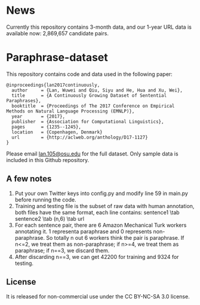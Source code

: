 # News
Currently this repository contains 3-month data, and our 1-year URL data is available now: 2,869,657 candidate pairs.

# Paraphrase-dataset
This repository contains code and data used in the following paper:

	@inproceedings{lan2017continuously,
	  author     = {Lan, Wuwei and Qiu, Siyu and He, Hua and Xu, Wei},
  	  title      = {A Continuously Growing Dataset of Sentential Paraphrases},
  	  booktitle  = {Proceedings of The 2017 Conference on Empirical Methods on Natural Language Processing (EMNLP)},
  	  year       = {2017},
	  publisher  = {Association for Computational Linguistics},
	  pages      = {1235--1245},
	  location   = {Copenhagen, Denmark}
  	  url        = {http://aclweb.org/anthology/D17-1127}
  	} 

Please email lan.105@osu.edu for the full dataset. Only sample data is included in this Github repository.

## A few notes
1. Put your own Twitter keys into config.py and modify line 59 in main.py before running the code.
2. Training and testing file is the subset of raw data with human annotation, both files have the same format, each line contains: sentence1 \tab sentence2 \tab (n,6) \tab url
3. For each sentence pair, there are 6 Amazon Mechanical Turk workers annotating it. 1 representa paraphrase and 0 represents non-paraphrase. So totally n out 6 workers think the pair is paraphrase. If n<=2, we treat them as non-paraphrase; if n>=4, we treat them as paraphrase; if n==3, we discard them.
4. After discarding n==3, we can get 42200 for training and 9324 for testing.

## License
It is released for non-commercial use under the CC BY-NC-SA 3.0 license.
